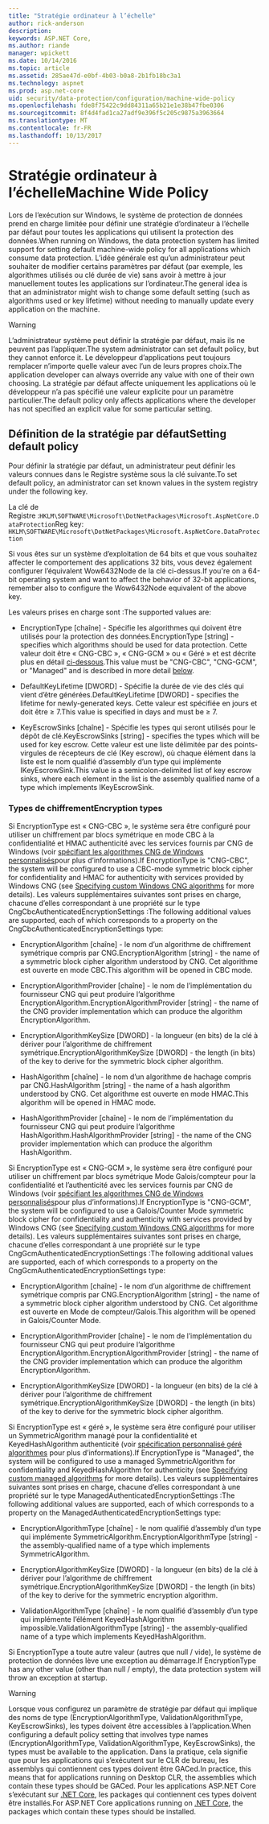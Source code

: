 ```yaml
---
title: "Stratégie ordinateur à l’échelle"
author: rick-anderson
description: 
keywords: ASP.NET Core,
ms.author: riande
manager: wpickett
ms.date: 10/14/2016
ms.topic: article
ms.assetid: 285ae47d-e0bf-4b03-b0a8-2b1fb18bc3a1
ms.technology: aspnet
ms.prod: asp.net-core
uid: security/data-protection/configuration/machine-wide-policy
ms.openlocfilehash: fde8f75422c9dd84311a65b21e1e38b47fbe0306
ms.sourcegitcommit: 8f4d4fad1ca27adf9e396f5c205c9875a3963664
ms.translationtype: MT
ms.contentlocale: fr-FR
ms.lasthandoff: 10/13/2017
---
```

# <a name="machine-wide-policy"></a><span data-ttu-id="377db-103">Stratégie ordinateur à l’échelle</span><span class="sxs-lookup"><span data-stu-id="377db-103">Machine Wide Policy</span></span>

<a name="data-protection-configuration-machinewidepolicy"></a>

<span data-ttu-id="377db-104">Lors de l’exécution sur Windows, le système de protection de données prend en charge limitée pour définir une stratégie d’ordinateur à l’échelle par défaut pour toutes les applications qui utilisent la protection des données.</span><span class="sxs-lookup"><span data-stu-id="377db-104">When running on Windows, the data protection system has limited support for setting default machine-wide policy for all applications which consume data protection.</span></span> <span data-ttu-id="377db-105">L’idée générale est qu’un administrateur peut souhaiter de modifier certains paramètres par défaut (par exemple, les algorithmes utilisés ou clé durée de vie) sans avoir à mettre à jour manuellement toutes les applications sur l’ordinateur.</span><span class="sxs-lookup"><span data-stu-id="377db-105">The general idea is that an administrator might wish to change some default setting (such as algorithms used or key lifetime) without needing to manually update every application on the machine.</span></span>

>[!WARNING]
> <span data-ttu-id="377db-106">L’administrateur système peut définir la stratégie par défaut, mais ils ne peuvent pas l’appliquer.</span><span class="sxs-lookup"><span data-stu-id="377db-106">The system administrator can set default policy, but they cannot enforce it.</span></span> <span data-ttu-id="377db-107">Le développeur d’applications peut toujours remplacer n’importe quelle valeur avec l’un de leurs propres choix.</span><span class="sxs-lookup"><span data-stu-id="377db-107">The application developer can always override any value with one of their own choosing.</span></span> <span data-ttu-id="377db-108">La stratégie par défaut affecte uniquement les applications où le développeur n’a pas spécifié une valeur explicite pour un paramètre particulier.</span><span class="sxs-lookup"><span data-stu-id="377db-108">The default policy only affects applications where the developer has not specified an explicit value for some particular setting.</span></span>

## <a name="setting-default-policy"></a><span data-ttu-id="377db-109">Définition de la stratégie par défaut</span><span class="sxs-lookup"><span data-stu-id="377db-109">Setting default policy</span></span>

<span data-ttu-id="377db-110">Pour définir la stratégie par défaut, un administrateur peut définir les valeurs connues dans le Registre système sous la clé suivante.</span><span class="sxs-lookup"><span data-stu-id="377db-110">To set default policy, an administrator can set known values in the system registry under the following key.</span></span>

<span data-ttu-id="377db-111">La clé de Registre :`HKLM\SOFTWARE\Microsoft\DotNetPackages\Microsoft.AspNetCore.DataProtection`</span><span class="sxs-lookup"><span data-stu-id="377db-111">Reg key: `HKLM\SOFTWARE\Microsoft\DotNetPackages\Microsoft.AspNetCore.DataProtection`</span></span>

<span data-ttu-id="377db-112">Si vous êtes sur un système d’exploitation de 64 bits et que vous souhaitez affecter le comportement des applications 32 bits, vous devez également configurer l’équivalent Wow6432Node de la clé ci-dessus.</span><span class="sxs-lookup"><span data-stu-id="377db-112">If you're on a 64-bit operating system and want to affect the behavior of 32-bit applications, remember also to configure the Wow6432Node equivalent of the above key.</span></span>

<span data-ttu-id="377db-113">Les valeurs prises en charge sont :</span><span class="sxs-lookup"><span data-stu-id="377db-113">The supported values are:</span></span>

* <span data-ttu-id="377db-114">EncryptionType [chaîne] - Spécifie les algorithmes qui doivent être utilisés pour la protection des données.</span><span class="sxs-lookup"><span data-stu-id="377db-114">EncryptionType [string] - specifies which algorithms should be used for data protection.</span></span> <span data-ttu-id="377db-115">Cette valeur doit être « CNG-CBC », « CNG-GCM » ou « Géré » et est décrite plus en détail [ci-dessous](#data-protection-encryption-types).</span><span class="sxs-lookup"><span data-stu-id="377db-115">This value must be "CNG-CBC", "CNG-GCM", or "Managed" and is described in more detail [below](#data-protection-encryption-types).</span></span>

* <span data-ttu-id="377db-116">DefaultKeyLifetime [DWORD] - Spécifie la durée de vie des clés qui vient d’être générées.</span><span class="sxs-lookup"><span data-stu-id="377db-116">DefaultKeyLifetime [DWORD] - specifies the lifetime for newly-generated keys.</span></span> <span data-ttu-id="377db-117">Cette valeur est spécifiée en jours et doit être ≥ 7.</span><span class="sxs-lookup"><span data-stu-id="377db-117">This value is specified in days and must be ≥ 7.</span></span>

* <span data-ttu-id="377db-118">KeyEscrowSinks [chaîne] - Spécifie les types qui seront utilisés pour le dépôt de clé.</span><span class="sxs-lookup"><span data-stu-id="377db-118">KeyEscrowSinks [string] - specifies the types which will be used for key escrow.</span></span> <span data-ttu-id="377db-119">Cette valeur est une liste délimitée par des points-virgules de récepteurs de clé (Key escrow), où chaque élément dans la liste est le nom qualifié d’assembly d’un type qui implémente IKeyEscrowSink.</span><span class="sxs-lookup"><span data-stu-id="377db-119">This value is a semicolon-delimited list of key escrow sinks, where each element in the list is the assembly qualified name of a type which implements IKeyEscrowSink.</span></span>

<a name="data-protection-encryption-types"></a>

### <a name="encryption-types"></a><span data-ttu-id="377db-120">Types de chiffrement</span><span class="sxs-lookup"><span data-stu-id="377db-120">Encryption types</span></span>

<span data-ttu-id="377db-121">Si EncryptionType est « CNG-CBC », le système sera être configuré pour utiliser un chiffrement par blocs symétrique en mode CBC à la confidentialité et HMAC authenticité avec les services fournis par CNG de Windows (voir [spécifiant les algorithmes CNG de Windows personnalisés](overview.md#data-protection-changing-algorithms-cng)pour plus d’informations).</span><span class="sxs-lookup"><span data-stu-id="377db-121">If EncryptionType is "CNG-CBC", the system will be configured to use a CBC-mode symmetric block cipher for confidentiality and HMAC for authenticity with services provided by Windows CNG (see [Specifying custom Windows CNG algorithms](overview.md#data-protection-changing-algorithms-cng) for more details).</span></span> <span data-ttu-id="377db-122">Les valeurs supplémentaires suivantes sont prises en charge, chacune d’elles correspondant à une propriété sur le type CngCbcAuthenticatedEncryptionSettings :</span><span class="sxs-lookup"><span data-stu-id="377db-122">The following additional values are supported, each of which corresponds to a property on the CngCbcAuthenticatedEncryptionSettings type:</span></span>

* <span data-ttu-id="377db-123">EncryptionAlgorithm [chaîne] - le nom d’un algorithme de chiffrement symétrique compris par CNG.</span><span class="sxs-lookup"><span data-stu-id="377db-123">EncryptionAlgorithm [string] - the name of a symmetric block cipher algorithm understood by CNG.</span></span> <span data-ttu-id="377db-124">Cet algorithme est ouverte en mode CBC.</span><span class="sxs-lookup"><span data-stu-id="377db-124">This algorithm will be opened in CBC mode.</span></span>

* <span data-ttu-id="377db-125">EncryptionAlgorithmProvider [chaîne] - le nom de l’implémentation du fournisseur CNG qui peut produire l’algorithme EncryptionAlgorithm.</span><span class="sxs-lookup"><span data-stu-id="377db-125">EncryptionAlgorithmProvider [string] - the name of the CNG provider implementation which can produce the algorithm EncryptionAlgorithm.</span></span>

* <span data-ttu-id="377db-126">EncryptionAlgorithmKeySize [DWORD] - la longueur (en bits) de la clé à dériver pour l’algorithme de chiffrement symétrique.</span><span class="sxs-lookup"><span data-stu-id="377db-126">EncryptionAlgorithmKeySize [DWORD] - the length (in bits) of the key to derive for the symmetric block cipher algorithm.</span></span>

* <span data-ttu-id="377db-127">HashAlgorithm [chaîne] - le nom d’un algorithme de hachage compris par CNG.</span><span class="sxs-lookup"><span data-stu-id="377db-127">HashAlgorithm [string] - the name of a hash algorithm understood by CNG.</span></span> <span data-ttu-id="377db-128">Cet algorithme est ouverte en mode HMAC.</span><span class="sxs-lookup"><span data-stu-id="377db-128">This algorithm will be opened in HMAC mode.</span></span>

* <span data-ttu-id="377db-129">HashAlgorithmProvider [chaîne] - le nom de l’implémentation du fournisseur CNG qui peut produire l’algorithme HashAlgorithm.</span><span class="sxs-lookup"><span data-stu-id="377db-129">HashAlgorithmProvider [string] - the name of the CNG provider implementation which can produce the algorithm HashAlgorithm.</span></span>

<span data-ttu-id="377db-130">Si EncryptionType est « CNG-GCM », le système sera être configuré pour utiliser un chiffrement par blocs symétrique Mode Galois/compteur pour la confidentialité et l’authenticité avec les services fournis par CNG de Windows (voir [spécifiant les algorithmes CNG de Windows personnalisés](overview.md#data-protection-changing-algorithms-cng)pour plus d’informations).</span><span class="sxs-lookup"><span data-stu-id="377db-130">If EncryptionType is "CNG-GCM", the system will be configured to use a Galois/Counter Mode symmetric block cipher for confidentiality and authenticity with services provided by Windows CNG (see [Specifying custom Windows CNG algorithms](overview.md#data-protection-changing-algorithms-cng) for more details).</span></span> <span data-ttu-id="377db-131">Les valeurs supplémentaires suivantes sont prises en charge, chacune d’elles correspondant à une propriété sur le type CngGcmAuthenticatedEncryptionSettings :</span><span class="sxs-lookup"><span data-stu-id="377db-131">The following additional values are supported, each of which corresponds to a property on the CngGcmAuthenticatedEncryptionSettings type:</span></span>

* <span data-ttu-id="377db-132">EncryptionAlgorithm [chaîne] - le nom d’un algorithme de chiffrement symétrique compris par CNG.</span><span class="sxs-lookup"><span data-stu-id="377db-132">EncryptionAlgorithm [string] - the name of a symmetric block cipher algorithm understood by CNG.</span></span> <span data-ttu-id="377db-133">Cet algorithme est ouverte en Mode de compteur/Galois.</span><span class="sxs-lookup"><span data-stu-id="377db-133">This algorithm will be opened in Galois/Counter Mode.</span></span>

* <span data-ttu-id="377db-134">EncryptionAlgorithmProvider [chaîne] - le nom de l’implémentation du fournisseur CNG qui peut produire l’algorithme EncryptionAlgorithm.</span><span class="sxs-lookup"><span data-stu-id="377db-134">EncryptionAlgorithmProvider [string] - the name of the CNG provider implementation which can produce the algorithm EncryptionAlgorithm.</span></span>

* <span data-ttu-id="377db-135">EncryptionAlgorithmKeySize [DWORD] - la longueur (en bits) de la clé à dériver pour l’algorithme de chiffrement symétrique.</span><span class="sxs-lookup"><span data-stu-id="377db-135">EncryptionAlgorithmKeySize [DWORD] - the length (in bits) of the key to derive for the symmetric block cipher algorithm.</span></span>

<span data-ttu-id="377db-136">Si EncryptionType est « géré », le système sera être configuré pour utiliser un SymmetricAlgorithm managé pour la confidentialité et KeyedHashAlgorithm authenticité (voir [spécification personnalisé géré algorithmes](overview.md#data-protection-changing-algorithms-custom-managed) pour plus d’informations).</span><span class="sxs-lookup"><span data-stu-id="377db-136">If EncryptionType is "Managed", the system will be configured to use a managed SymmetricAlgorithm for confidentiality and KeyedHashAlgorithm for authenticity (see [Specifying custom managed algorithms](overview.md#data-protection-changing-algorithms-custom-managed) for more details).</span></span> <span data-ttu-id="377db-137">Les valeurs supplémentaires suivantes sont prises en charge, chacune d’elles correspondant à une propriété sur le type ManagedAuthenticatedEncryptionSettings :</span><span class="sxs-lookup"><span data-stu-id="377db-137">The following additional values are supported, each of which corresponds to a property on the ManagedAuthenticatedEncryptionSettings type:</span></span>

* <span data-ttu-id="377db-138">EncryptionAlgorithmType [chaîne] - le nom qualifié d’assembly d’un type qui implémente SymmetricAlgorithm.</span><span class="sxs-lookup"><span data-stu-id="377db-138">EncryptionAlgorithmType [string] - the assembly-qualified name of a type which implements SymmetricAlgorithm.</span></span>

* <span data-ttu-id="377db-139">EncryptionAlgorithmKeySize [DWORD] - la longueur (en bits) de la clé à dériver pour l’algorithme de chiffrement symétrique.</span><span class="sxs-lookup"><span data-stu-id="377db-139">EncryptionAlgorithmKeySize [DWORD] - the length (in bits) of the key to derive for the symmetric encryption algorithm.</span></span>

* <span data-ttu-id="377db-140">ValidationAlgorithmType [chaîne] - le nom qualifié d’assembly d’un type qui implémente l’élément KeyedHashAlgorithm impossible.</span><span class="sxs-lookup"><span data-stu-id="377db-140">ValidationAlgorithmType [string] - the assembly-qualified name of a type which implements KeyedHashAlgorithm.</span></span>

<span data-ttu-id="377db-141">Si EncryptionType a toute autre valeur (autres que null / vide), le système de protection de données lève une exception au démarrage.</span><span class="sxs-lookup"><span data-stu-id="377db-141">If EncryptionType has any other value (other than null / empty), the data protection system will throw an exception at startup.</span></span>

>[!WARNING]
> <span data-ttu-id="377db-142">Lorsque vous configurez un paramètre de stratégie par défaut qui implique des noms de type (EncryptionAlgorithmType, ValidationAlgorithmType, KeyEscrowSinks), les types doivent être accessibles à l’application.</span><span class="sxs-lookup"><span data-stu-id="377db-142">When configuring a default policy setting that involves type names (EncryptionAlgorithmType, ValidationAlgorithmType, KeyEscrowSinks), the types must be available to the application.</span></span> <span data-ttu-id="377db-143">Dans la pratique, cela signifie que pour les applications qui s’exécutent sur le CLR de bureau, les assemblys qui contiennent ces types doivent être GACed.</span><span class="sxs-lookup"><span data-stu-id="377db-143">In practice, this means that for applications running on Desktop CLR, the assemblies which contain these types should be GACed.</span></span> <span data-ttu-id="377db-144">Pour les applications ASP.NET Core s’exécutant sur [.NET Core](https://www.microsoft.com/net/core), les packages qui contiennent ces types doivent être installés.</span><span class="sxs-lookup"><span data-stu-id="377db-144">For ASP.NET Core applications running on [.NET Core](https://www.microsoft.com/net/core), the packages which contain these types should be installed.</span></span>
